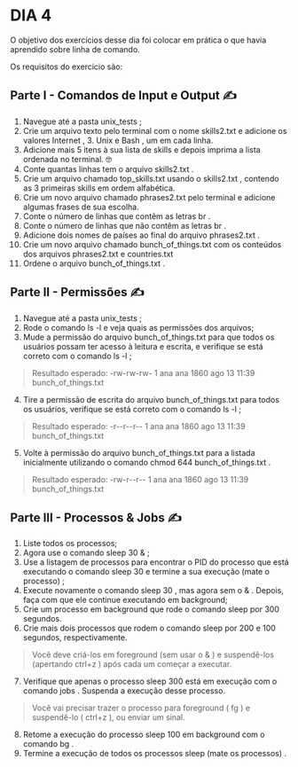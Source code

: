 # DIA 4

O objetivo dos exercícios desse dia foi colocar em prática o que havia aprendido sobre linha de comando. 

Os requisitos do exercício são:

## Parte I - Comandos de Input e Output :writing_hand:

1. Navegue até a pasta unix_tests ;
2. Crie um arquivo texto pelo terminal com o nome skills2.txt e adicione os valores Internet , 3. Unix e Bash , um em cada linha.
4. Adicione mais 5 itens à sua lista de skills e depois imprima a lista ordenada no terminal. 🤓
5. Conte quantas linhas tem o arquivo skills2.txt .
6. Crie um arquivo chamado top_skills.txt usando o skills2.txt , contendo as 3 primeiras skills em ordem alfabética.
7. Crie um novo arquivo chamado phrases2.txt pelo terminal e adicione algumas frases de sua escolha.
8. Conte o número de linhas que contêm as letras br .
9. Conte o número de linhas que não contêm as letras br .
10. Adicione dois nomes de países ao final do arquivo phrases2.txt .
11. Crie um novo arquivo chamado bunch_of_things.txt com os conteúdos dos arquivos phrases2.txt e countries.txt
12. Ordene o arquivo bunch_of_things.txt .

## Parte II - Permissões :writing_hand:

1. Navegue até a pasta unix_tests ;
2. Rode o comando ls -l e veja quais as permissões dos arquivos;
3. Mude a permissão do arquivo bunch_of_things.txt para que todos os usuários possam ter acesso à leitura e escrita, e verifique se está correto com o comando ls -l ;
> Resultado esperado: -rw-rw-rw- 1 ana ana 1860 ago 13 11:39 bunch_of_things.txt
4. Tire a permissão de escrita do arquivo bunch_of_things.txt para todos os usuários, verifique se está correto com o comando ls -l ;
> Resultado esperado: -r--r--r-- 1 ana ana 1860 ago 13 11:39 bunch_of_things.txt
5. Volte à permissão do arquivo bunch_of_things.txt para a listada inicialmente utilizando o comando chmod 644 bunch_of_things.txt .
> Resultado esperado: -rw-r--r-- 1 ana ana 1860 ago 13 11:39 bunch_of_things.txt

## Parte III - Processos & Jobs :writing_hand:

1. Liste todos os processos;
2. Agora use o comando sleep 30 & ;
3. Use a listagem de processos para encontrar o PID do processo que está executando o comando sleep 30 e termine a sua execução (mate o processo) ;
4. Execute novamente o comando sleep 30 , mas agora sem o & . Depois, faça com que ele continue executando em background;
5. Crie um processo em background que rode o comando sleep por 300 segundos.
6. Crie mais dois processos que rodem o comando sleep por 200 e 100 segundos, respectivamente.
> Você deve criá-los em foreground (sem usar o & ) e suspendê-los (apertando ctrl+z ) após cada um começar a executar.
7. Verifique que apenas o processo sleep 300 está em execução com o comando jobs . Suspenda a execução desse processo.
> Você vai precisar trazer o processo para foreground ( fg ) e suspendê-lo ( ctrl+z ), ou enviar um sinal.
8. Retome a execução do processo sleep 100 em background com o comando bg .
9. Termine a execução de todos os processos sleep (mate os processos) .
